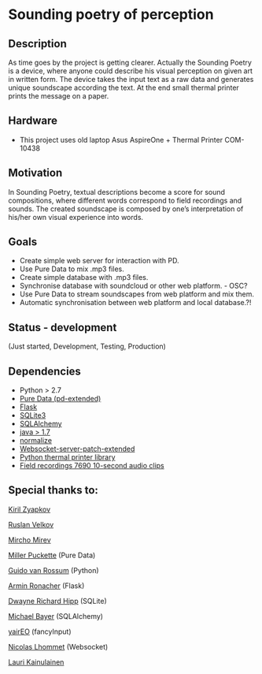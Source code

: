 Sounding poetry of perception
=============================

## Description

As time goes by the project is getting clearer. Actually the Sounding Poetry is
a device, where anyone could describe his visual perception on given art in
written form. The device takes the input text as a raw data and generates
unique soundscape according the text. At the end small thermal printer prints
the message on a paper.

## Hardware

* This project uses old laptop Asus AspireOne + Thermal Printer COM-10438

## Motivation

In Sounding Poetry, textual descriptions become a score for sound compositions,
where different words correspond to field recordings and sounds. The created
soundscape is composed by one’s interpretation of his/her own visual experience
into words.

## Goals

* Create simple web server for interaction with PD.
* Use Pure Data to mix .mp3 files.
* Create simple database with .mp3 files.
* Synchronise database with soundcloud or other web platform. - OSC?
* Use Pure Data to stream soundscapes from web platform and mix them.
* Automatic synchronisation between web platform and local database.?!

## Status - development

(Just started, Development, Testing, Production)

## Dependencies

* Python > 2.7
* [Pure Data (pd-extended)](http://puredata.info/downloads/pd-extended)
* [Flask](http://flask.pocoo.org)
* [SQLite3](http://www.sqlite.org)
* [SQLAlchemy](http://www.sqlalchemy.org)
* [java > 1.7](http://openjdk.java.net/install/)
* [normalize](http://normalize.nongnu.org)
* [Websocket-server-patch-extended](http://puredata.hurleur.com/sujet-10062-websocket-server-patch-extended-demo)
* [Python thermal printer library](https://github.com/luopio/py-thermal-printer)
* [Field recordings 7690 10-second audio clips](http://academictorrents.com/details/d247b92fa7b606e0914367c0839365499dd20121)

## Special thanks to:

[Kiril Zyapkov](https://github.com/kzyapkov)

[Ruslan Velkov](https://github.com/zubenelacribi)

[Mircho Mirev](https://dontknow.com)

[Miller Puckette](http://en.wikipedia.org/wiki/Miller_Puckette) (Pure Data)

[Guido van Rossum](http://en.wikipedia.org/wiki/Guido_van_Rossum) (Python)

[Armin Ronacher](https://twitter.com/mitsuhiko) (Flask)

[Dwayne Richard Hipp](http://en.wikipedia.org/wiki/D._Richard_Hipp) (SQLite)

[Michael Bayer](https://twitter.com/zzzeek) (SQLAlchemy)

[yairEO](https://github.com/yairEO/fancyInput) (fancyInput)

[Nicolas Lhommet](http://puredata.hurleur.com/profil-47995-nicolas-lhommet)
(Websocket)

[Lauri Kainulainen](http://lauri.sokkelo.net)

